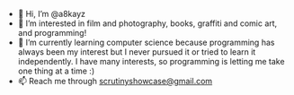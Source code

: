 - 👋 Hi, I’m @a8kayz
- 👀 I’m interested in film and photography, books, graffiti and comic art, and programming!
- 🌱 I’m currently learning computer science because programming has always been my interest but I never pursued it or tried to learn it independently. I have many interests, so programming is letting me take one thing at a time :)
- 📫 Reach me through scrutinyshowcase@gmail.com

<!---
a8kayz/a8kayz is a ✨ special ✨ repository because its `README.md` (this file) appears on your GitHub profile.
You can click the Preview link to take a look at your changes.
--->
